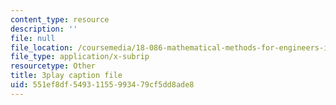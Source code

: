 ```yaml
---
content_type: resource
description: ''
file: null
file_location: /coursemedia/18-086-mathematical-methods-for-engineers-ii-spring-2006/551ef8df54931155993479cf5dd8ade8_pEuuJ5E7ZS0.srt
file_type: application/x-subrip
resourcetype: Other
title: 3play caption file
uid: 551ef8df-5493-1155-9934-79cf5dd8ade8
---
```


